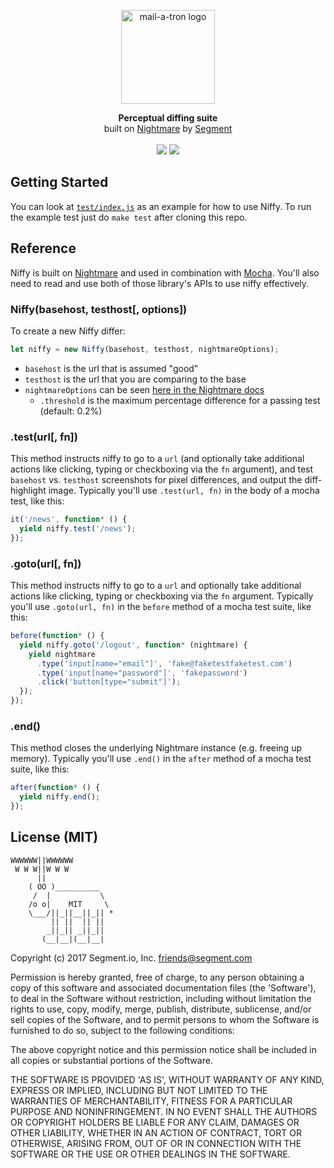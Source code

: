 <p align="center"><img alt="mail-a-tron logo" src="http://i.imgur.com/xv9y0Te.png" width="150"></p>
<p align="center">
<strong>Perceptual diffing suite</strong>
<br>
built on <a href="https://github.com/segmentio/nightmare">Nightmare</a> by <a href="https://segment.com">Segment</a>
<br><br>
<a href="https://circleci.com/gh/segmentio/niffy"><img src="https://circleci.com/gh/segmentio/niffy.svg?style=shield" /></a>
<a href="https://npmjs.com/package/niffy"><img src="https://img.shields.io/npm/v/niffy.svg" /></a>
</p>

## Getting Started
You can look at [`test/index.js`](https://github.com/segmentio/niffy/blob/master/test/index.js) as an example for how to use Niffy. To run the example test just do `make test` after cloning this repo.

## Reference
Niffy is built on [Nightmare](https://github.com/segmentio/nightmare) and used in combination with [Mocha](https://mochajs.org/). You'll also need to read and use both of those library's APIs to use niffy effectively.

### Niffy(basehost, testhost[, options])
To create a new Niffy differ:

```js
let niffy = new Niffy(basehost, testhost, nightmareOptions);
```

* `basehost` is the url that is assumed "good"
* `testhost` is the url that you are comparing to the base
* `nightmareOptions` can be seen [here in the Nightmare docs](https://github.com/segmentio/nightmare#nightmareoptions)
  * `.threshold` is the maximum percentage difference for a passing test (default: 0.2%)

### .test(url[, fn])
This method instructs niffy to go to a `url` (and optionally take additional actions like clicking, typing or checkboxing via the `fn` argument), and test `basehost` vs. `testhost` screenshots for pixel differences, and output the diff-highlight image. Typically you'll use `.test(url, fn)` in the body of a mocha test, like this:

```js
it('/news', function* () {
  yield niffy.test('/news');
});
```

### .goto(url[, fn])
This method instructs niffy to go to a `url` and optionally take additional actions like clicking, typing or checkboxing via the `fn` argument. Typically you'll use `.goto(url, fn)` in the `before` method of a mocha test suite, like this:

```js
before(function* () {
  yield niffy.goto('/logout', function* (nightmare) {
    yield nightmare
      .type('input[name="email"]', 'fake@faketestfaketest.com')
      .type('input[name="password"]', 'fakepassword')
      .click('button[type="submit"]');
  });
});
```

### .end()
This method closes the underlying Nightmare instance (e.g. freeing up memory). Typically you'll use `.end()` in the `after` method of a mocha test suite, like this:

```js
after(function* () {
  yield niffy.end();
});
```


## License (MIT)

```
WWWWWW||WWWWWW
 W W W||W W W
      ||
    ( OO )__________
     /  |           \
    /o o|    MIT     \
    \___/||_||__||_|| *
         || ||  || ||
        _||_|| _||_||
       (__|__|(__|__|
```
Copyright (c) 2017 Segment.io, Inc. friends@segment.com

Permission is hereby granted, free of charge, to any person obtaining a copy of this software and associated documentation files (the 'Software'), to deal in the Software without restriction, including without limitation the rights to use, copy, modify, merge, publish, distribute, sublicense, and/or sell copies of the Software, and to permit persons to whom the Software is furnished to do so, subject to the following conditions:

The above copyright notice and this permission notice shall be included in all copies or substantial portions of the Software.

THE SOFTWARE IS PROVIDED 'AS IS', WITHOUT WARRANTY OF ANY KIND, EXPRESS OR IMPLIED, INCLUDING BUT NOT LIMITED TO THE WARRANTIES OF MERCHANTABILITY, FITNESS FOR A PARTICULAR PURPOSE AND NONINFRINGEMENT. IN NO EVENT SHALL THE AUTHORS OR COPYRIGHT HOLDERS BE LIABLE FOR ANY CLAIM, DAMAGES OR OTHER LIABILITY, WHETHER IN AN ACTION OF CONTRACT, TORT OR OTHERWISE, ARISING FROM, OUT OF OR IN CONNECTION WITH THE SOFTWARE OR THE USE OR OTHER DEALINGS IN THE SOFTWARE.
